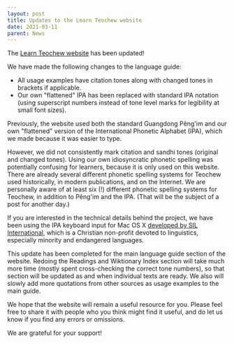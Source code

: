```yaml
---
layout: post
title: Updates to the Learn Teochew website
date: 2021-03-11
parent: News
---
```


The [Learn Teochew website](https://kbseah.github.io/learn-teochew/) has been
updated!

We have made the following changes to the language guide:
 * All usage examples have citation tones along with changed tones in brackets
   if applicable.
 * Our own "flattened" IPA has been replaced with standard IPA notation (using
   superscript numbers instead of tone level marks for legibility at small font
   sizes).

Previously, the website used both the standard Guangdong Pêng'im and our own
"flattened" version of the International Phonetic Alphabet (IPA), which we made
because it was easier to type.

However, we did not consistently mark citation and sandhi tones (original and
changed tones). Using our own idiosyncratic phonetic spelling was potentially
confusing for learners, because it is only used on this website. There are
already several different phonetic spelling systems for Teochew used
historically, in modern publications, and on the Internet. We are personally
aware of at least six (!) different phonetic spelling systems for Teochew, in
addition to Pêng'im and the IPA. (That will be the subject of a post for
another day.)

If you are interested in the technical details behind the project, we have been
using the IPA keyboard input for Mac OS X [developed by SIL
International](https://scripts.sil.org/cms/scripts/page.php?item_id=UniIPAKeyboard),
which is a Christian non-profit devoted to linguistics, especially minority and
endangered languages.

This update has been completed for the main language guide section of the
website. Redoing the Readings and Wiktionary Index section will take much more
time (mostly spent cross-checking the correct tone numbers), so that section
will be updated as and when individual texts are ready. We also will slowly add
more quotations from other sources as usage examples to the main guide.

We hope that the website will remain a useful resource for you. Please feel
free to share it with people who you think might find it useful, and do let us
know if you find any errors or omissions.

We are grateful for your support!
